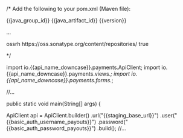 /*
Add the following to your pom.xml (Maven file):

<dependency>
  <groupId>{{java_group_id}}</groupId>
  <artifactId>{{java_artifact_id}}</artifactId>
  <version>{{version}}</version>
</dependency>

...

<repositories>
  <repository>
      <id>ossrh</id>
      <url>https://oss.sonatype.org/content/repositories/</url>
      <snapshots>
          <enabled>true</enabled>
      </snapshots>
  </repository>
</repositories>

*/

import io.{{api_name_downcase}}.payments.ApiClient;
import io.{{api_name_downcase}}.payments.views.*;
import io.{{api_name_downcase}}.payments.forms.*;

//...

public static void main(String[] args) {

  ApiClient api = ApiClient.builder()
                  .url("{{staging_base_url}}")
                  .user("{{basic_auth_username_payouts}}")
                  .password("{{basic_auth_password_payouts}}")
                  .build();
//...
